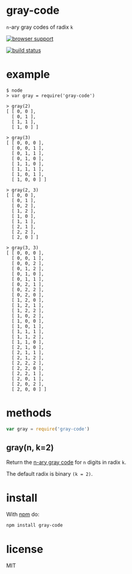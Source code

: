 # gray-code

`n`-ary gray codes of radix `k`

[![browser support](http://ci.testling.com/substack/gray-code.png)](http://ci.testling.com/substack/gray-code)

[![build status](https://secure.travis-ci.org/substack/gray-code.png)](http://travis-ci.org/substack/gray-code)

# example

```
$ node
> var gray = require('gray-code')
```

```
> gray(2)
[ [ 0, 0 ],
  [ 0, 1 ],
  [ 1, 1 ],
  [ 1, 0 ] ]
```

```
> gray(3)
[ [ 0, 0, 0 ],
  [ 0, 0, 1 ],
  [ 0, 1, 1 ],
  [ 0, 1, 0 ],
  [ 1, 1, 0 ],
  [ 1, 1, 1 ],
  [ 1, 0, 1 ],
  [ 1, 0, 0 ] ]
```

```
> gray(2, 3)
[ [ 0, 0 ],
  [ 0, 1 ],
  [ 0, 2 ],
  [ 1, 2 ],
  [ 1, 0 ],
  [ 1, 1 ],
  [ 2, 1 ],
  [ 2, 2 ],
  [ 2, 0 ] ]
```

```
> gray(3, 3)
[ [ 0, 0, 0 ],
  [ 0, 0, 1 ],
  [ 0, 0, 2 ],
  [ 0, 1, 2 ],
  [ 0, 1, 0 ],
  [ 0, 1, 1 ],
  [ 0, 2, 1 ],
  [ 0, 2, 2 ],
  [ 0, 2, 0 ],
  [ 1, 2, 0 ],
  [ 1, 2, 1 ],
  [ 1, 2, 2 ],
  [ 1, 0, 2 ],
  [ 1, 0, 0 ],
  [ 1, 0, 1 ],
  [ 1, 1, 1 ],
  [ 1, 1, 2 ],
  [ 1, 1, 0 ],
  [ 2, 1, 0 ],
  [ 2, 1, 1 ],
  [ 2, 1, 2 ],
  [ 2, 2, 2 ],
  [ 2, 2, 0 ],
  [ 2, 2, 1 ],
  [ 2, 0, 1 ],
  [ 2, 0, 2 ],
  [ 2, 0, 0 ] ]
```

# methods

``` js
var gray = require('gray-code')
```

## gray(n, k=2)

Return the
[n-ary gray code](https://en.wikipedia.org/wiki/Gray_code#n-ary_Gray_code)
for `n` digits in radix `k`.

The default radix is binary `(k = 2)`.

# install

With [npm](https://npmjs.org) do:

```
npm install gray-code
```

# license

MIT
